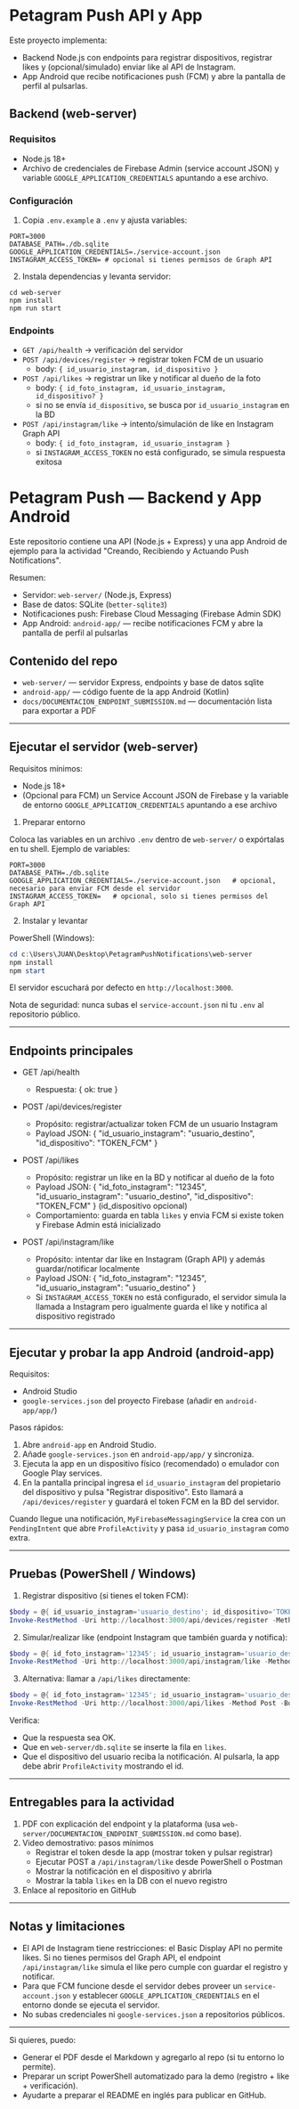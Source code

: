 # Petagram Push API y App

Este proyecto implementa:

- Backend Node.js con endpoints para registrar dispositivos, registrar likes y (opcional/simulado) enviar like al API de Instagram.
- App Android que recibe notificaciones push (FCM) y abre la pantalla de perfil al pulsarlas.

## Backend (web-server)

### Requisitos

- Node.js 18+
- Archivo de credenciales de Firebase Admin (service account JSON) y variable `GOOGLE_APPLICATION_CREDENTIALS` apuntando a ese archivo.

### Configuración

1. Copia `.env.example` a `.env` y ajusta variables:

```
PORT=3000
DATABASE_PATH=./db.sqlite
GOOGLE_APPLICATION_CREDENTIALS=./service-account.json
INSTAGRAM_ACCESS_TOKEN= # opcional si tienes permisos de Graph API
```

2. Instala dependencias y levanta servidor:

```
cd web-server
npm install
npm run start
```

### Endpoints

- `GET /api/health` → verificación del servidor
- `POST /api/devices/register` → registrar token FCM de un usuario
  - body: `{ id_usuario_instagram, id_dispositivo }`
- `POST /api/likes` → registrar un like y notificar al dueño de la foto
  - body: `{ id_foto_instagram, id_usuario_instagram, id_dispositivo? }`
  - si no se envía `id_dispositivo`, se busca por `id_usuario_instagram` en la BD
- `POST /api/instagram/like` → intento/simulación de like en Instagram Graph API
  - body: `{ id_foto_instagram, id_usuario_instagram }`
  - si `INSTAGRAM_ACCESS_TOKEN` no está configurado, se simula respuesta exitosa

# Petagram Push — Backend y App Android

Este repositorio contiene una API (Node.js + Express) y una app Android de ejemplo para la actividad "Creando, Recibiendo y Actuando Push Notifications".

Resumen:

- Servidor: `web-server/` (Node.js, Express)
- Base de datos: SQLite (`better-sqlite3`)
- Notificaciones push: Firebase Cloud Messaging (Firebase Admin SDK)
- App Android: `android-app/` — recibe notificaciones FCM y abre la pantalla de perfil al pulsarlas

## Contenido del repo

- `web-server/` — servidor Express, endpoints y base de datos sqlite
- `android-app/` — código fuente de la app Android (Kotlin)
- `docs/DOCUMENTACION_ENDPOINT_SUBMISSION.md` — documentación lista para exportar a PDF

---

## Ejecutar el servidor (web-server)

Requisitos mínimos:

- Node.js 18+
- (Opcional para FCM) un Service Account JSON de Firebase y la variable de entorno `GOOGLE_APPLICATION_CREDENTIALS` apuntando a ese archivo

1) Preparar entorno

Coloca las variables en un archivo `.env` dentro de `web-server/` o expórtalas en tu shell. Ejemplo de variables:

```
PORT=3000
DATABASE_PATH=./db.sqlite
GOOGLE_APPLICATION_CREDENTIALS=./service-account.json   # opcional, necesario para enviar FCM desde el servidor
INSTAGRAM_ACCESS_TOKEN=   # opcional, solo si tienes permisos del Graph API
```

2) Instalar y levantar

PowerShell (Windows):

```powershell
cd c:\Users\JUAN\Desktop\PetagramPushNotifications\web-server
npm install
npm start
```

El servidor escuchará por defecto en `http://localhost:3000`.

Nota de seguridad: nunca subas el `service-account.json` ni tu `.env` al repositorio público.

---

## Endpoints principales

- GET /api/health
  - Respuesta: { ok: true }

- POST /api/devices/register
  - Propósito: registrar/actualizar token FCM de un usuario Instagram
  - Payload JSON: { "id_usuario_instagram": "usuario_destino", "id_dispositivo": "TOKEN_FCM" }

- POST /api/likes
  - Propósito: registrar un like en la BD y notificar al dueño de la foto
  - Payload JSON: { "id_foto_instagram": "12345", "id_usuario_instagram": "usuario_destino", "id_dispositivo": "TOKEN_FCM" } (id_dispositivo opcional)
  - Comportamiento: guarda en tabla `likes` y envia FCM si existe token y Firebase Admin está inicializado

- POST /api/instagram/like
  - Propósito: intentar dar like en Instagram (Graph API) y además guardar/notificar localmente
  - Payload JSON: { "id_foto_instagram": "12345", "id_usuario_instagram": "usuario_destino" }
  - Si `INSTAGRAM_ACCESS_TOKEN` no está configurado, el servidor simula la llamada a Instagram pero igualmente guarda el like y notifica al dispositivo registrado

---

## Ejecutar y probar la app Android (android-app)

Requisitos:

- Android Studio
- `google-services.json` del proyecto Firebase (añadir en `android-app/app/`)

Pasos rápidos:

1. Abre `android-app` en Android Studio.
2. Añade `google-services.json` en `android-app/app/` y sincroniza.
3. Ejecuta la app en un dispositivo físico (recomendado) o emulador con Google Play services.
4. En la pantalla principal ingresa el `id_usuario_instagram` del propietario del dispositivo y pulsa "Registrar dispositivo". Esto llamará a `/api/devices/register` y guardará el token FCM en la BD del servidor.

Cuando llegue una notificación, `MyFirebaseMessagingService` la crea con un `PendingIntent` que abre `ProfileActivity` y pasa `id_usuario_instagram` como extra.

---

## Pruebas (PowerShell / Windows)

1) Registrar dispositivo (si tienes el token FCM):

```powershell
$body = @{ id_usuario_instagram='usuario_destino'; id_dispositivo='TOKEN_FCM' } | ConvertTo-Json
Invoke-RestMethod -Uri http://localhost:3000/api/devices/register -Method Post -Body $body -ContentType 'application/json'
```

2) Simular/realizar like (endpoint Instagram que también guarda y notifica):

```powershell
$body = @{ id_foto_instagram='12345'; id_usuario_instagram='usuario_destino' } | ConvertTo-Json
Invoke-RestMethod -Uri http://localhost:3000/api/instagram/like -Method Post -Body $body -ContentType 'application/json'
```

3) Alternativa: llamar a `/api/likes` directamente:

```powershell
$body = @{ id_foto_instagram='12345'; id_usuario_instagram='usuario_destino' } | ConvertTo-Json
Invoke-RestMethod -Uri http://localhost:3000/api/likes -Method Post -Body $body -ContentType 'application/json'
```

Verifica:

- Que la respuesta sea OK.
- Que en `web-server/db.sqlite` se inserte la fila en `likes`.
- Que el dispositivo del usuario reciba la notificación. Al pulsarla, la app debe abrir `ProfileActivity` mostrando el id.

---

## Entregables para la actividad

1. PDF con explicación del endpoint y la plataforma (usa `web-server/DOCUMENTACION_ENDPOINT_SUBMISSION.md` como base).
2. Video demostrativo: pasos mínimos
   - Registrar el token desde la app (mostrar token y pulsar registrar)
   - Ejecutar POST a `/api/instagram/like` desde PowerShell o Postman
   - Mostrar la notificación en el dispositivo y abrirla
   - Mostrar la tabla `likes` en la DB con el nuevo registro
3. Enlace al repositorio en GitHub

---

## Notas y limitaciones

- El API de Instagram tiene restricciones: el Basic Display API no permite likes. Si no tienes permisos del Graph API, el endpoint `/api/instagram/like` simula el like pero cumple con guardar el registro y notificar.
- Para que FCM funcione desde el servidor debes proveer un `service-account.json` y establecer `GOOGLE_APPLICATION_CREDENTIALS` en el entorno donde se ejecuta el servidor.
- No subas credenciales ni `google-services.json` a repositorios públicos.

---

Si quieres, puedo:

- Generar el PDF desde el Markdown y agregarlo al repo (si tu entorno lo permite).
- Preparar un script PowerShell automatizado para la demo (registro + like + verificación).
- Ayudarte a preparar el README en inglés para publicar en GitHub.
